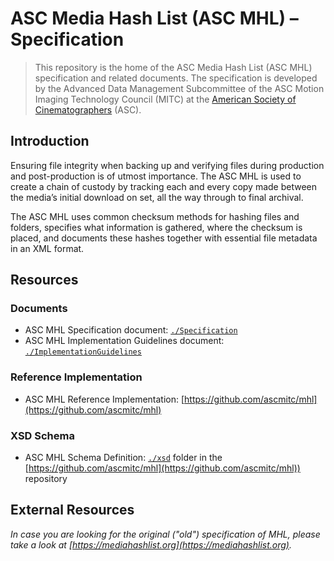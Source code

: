 # ASC Media Hash List (ASC MHL) – Specification

> This repository is the home of the ASC Media Hash List (ASC MHL) specification and related documents. The specification is developed by the Advanced Data Management Subcommittee of the ASC Motion Imaging Technology Council (MITC) at the [American Society of Cinematographers](https://theasc.com/) (ASC).

## Introduction

Ensuring file integrity when backing up and verifying files during production and post-production is of utmost importance. The ASC MHL is used to create a chain of custody by tracking each and every copy made between the media’s initial download on set, all the way through to final archival.

The ASC MHL uses common checksum methods for hashing files and folders, specifies what information is gathered, where the checksum is placed, and documents these hashes together with essential file metadata in an XML format.

## Resources

### Documents 

* ASC MHL Specification document: [`./Specification`](https://github.com/ascmitc/mhl-specification/tree/master/Specification)
* ASC MHL Implementation Guidelines document: [`./ImplementationGuidelines`](https://github.com/ascmitc/mhl-specification/tree/master/ImplementationGuidelines)

### Reference Implementation

* ASC MHL Reference Implementation: [https://github.com/ascmitc/mhl](https://github.com/ascmitc/mhl)

### XSD Schema

* ASC MHL Schema Definition: [`./xsd`](https://github.com/ascmitc/mhl/tree/master/xsd) folder in the [https://github.com/ascmitc/mhl](https://github.com/ascmitc/mhl)) repository

## External Resources 

_In case you are looking for the original ("old") specification of MHL, please take a look at [https://mediahashlist.org](https://mediahashlist.org)._